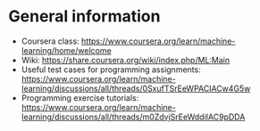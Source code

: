 # General information

* Coursera class: https://www.coursera.org/learn/machine-learning/home/welcome
* Wiki: https://share.coursera.org/wiki/index.php/ML:Main
* Useful test cases for programming assignments: https://www.coursera.org/learn/machine-learning/discussions/all/threads/0SxufTSrEeWPACIACw4G5w
* Programming exercise tutorials: https://www.coursera.org/learn/machine-learning/discussions/all/threads/m0ZdvjSrEeWddiIAC9pDDA
